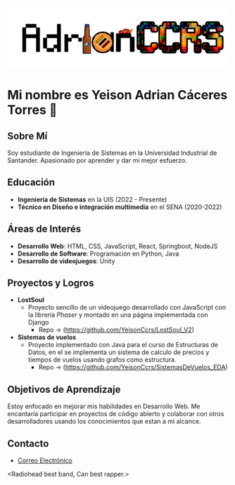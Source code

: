![](./Media/AdrianCCRS.png)

# Mi nombre es Yeison Adrian Cáceres Torres 👋

## Sobre Mí
Soy estudiante de Ingeniería de Sistemas en la Universidad Industrial de Santander. Apasionado por aprender y dar mi mejor esfuerzo.

## Educación
- **Ingeniería de Sistemas** en la UIS (2022 - Presente)
- **Técnico en Diseño e integración multimedia** en el SENA (2020-2022)

## Áreas de Interés
- **Desarrollo Web**: HTML, CSS, JavaScript, React, Springboot, NodeJS
- **Desarrollo de Software**: Programación en Python, Java
- **Desarrollo de videojuegos**: Unity

## Proyectos y Logros
- **LostSoul**
  - Proyecto sencillo de un videojuego desarrollado con JavaScript con la librería _Phaser_ y montado en una página implementada con Django
    - Repo -> (https://github.com/YeisonCcrs/LostSoul_V2)
- **Sistemas de vuelos**
  - Proyecto implementado con Java para el curso de Estructuras de Datos, en el se implementa un sistema de calculo de precios y tiempos de vuelos usando grafos como estructura.
    - Repo -> (https://github.com/YeisonCcrs/SistemasDeVuelos_EDA)

## Objetivos de Aprendizaje
Estoy enfocado en mejorar mis habilidades en Desarrollo Web. Me encantaría participar en proyectos de código abierto y colaborar con otros desarrolladores usando los conocimientos que estan a mi alcance.

## Contacto
- [Correo Electrónico](mailto:yeadcato@gmail.com)

<Radiohead best band, Can best rapper.>

<!---
YeisonCcrs/YeisonCcrs is a ✨ special ✨ repository because its `README.md` (this file) appears on your GitHub profile.
You can click the Preview link to take a look at your changes.
--->

